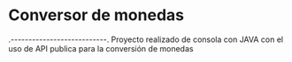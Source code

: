 # Conversor de monedas
.---------------------------.
Proyecto realizado de consola con JAVA con el uso de API publica para la conversión de monedas 
